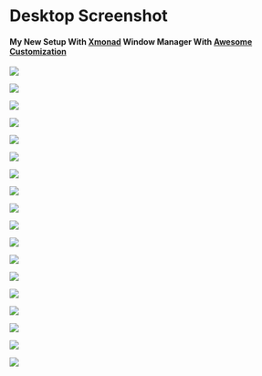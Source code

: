 # Desktop Screenshot

#### My New Setup With [Xmonad](https://xmonad.org/) Window Manager With [Awesome Customization](https://github.com/Axarva/dotfiles-2.0)

![](Xmonad.webp)

![](desrec.webp)

![](Xmonad-Final.png)

![](Xmonad_2.png)

![](Xmonad_7.png)

![](Xmonad_3.png)

![](Xmonad_4.png)

![](Xmonad_5.png)

![](Xmonad_6.png)

![](main.png)

![](desktop.png)

![](desktop_2.png)

![](desktop_3.png)

![](desktop_4.png)

![](desktop_5.png)

![](desktop_6.png)

![](desktop_7.png)

![](desktop_8.png)
